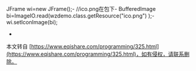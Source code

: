 JFrame wi=new JFrame();-
//ico.png在包下-
BufferedImage bi=ImageIO.read(wzdemo.class.getResource("ico.png") );-
wi.setIconImage(bi);

-

本文转自 [https://www.eqishare.com/programming/325.html](https://www.eqishare.com/programming/325.html)，如有侵权，请联系删除。